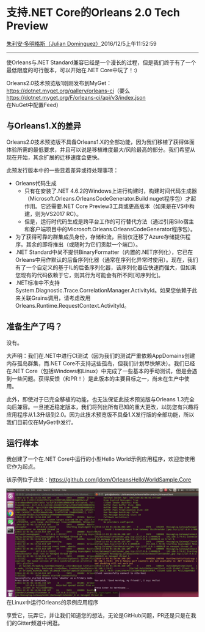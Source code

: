 # 支持.NET Core的Orleans 2.0 Tech Preview

[朱利安·多明格斯（Julian Dominguez）](https://github.com/jdom)2016/12/5上午11:52:59

* * *

使Orleans与.NET Standard兼容已经是一个漫长的过程，但是我们终于有了一个最低限度的可行版本，可以开始在.NET Core中玩了！:)

Orleans2.0技术预览版1刚刚发布到MyGet：<https://dotnet.myget.org/gallery/orleans-ci>（要么<https://dotnet.myget.org/F/orleans-ci/api/v3/index.json>在NuGet中配置Feed）

## 与Orleans1.X的差异

Orleans2.0技术预览版不具备Orleans1.X的全部功能，因为我们移植了获得体面体验所需的最低要求，并且可以说是移植难度最大/风险最高的部分。我们希望从现在开始，其余扩展的迁移速度会更快。

此预发行版本中的一些显着差异或待处理事项：

-   Orleans代码生成
    -   只有在安装了.NET 4.6.2的Windows上进行构建时，构建时间代码生成器（Microsoft.Orleans.OrleansCodeGenerator.Build nuget程序包）才起作用。它还需要.NET Core Preview3工具或更高版本（如果是在VS中构建，则为VS2017 RC）。
    -   但是，运行时代码生成是跨平台工作的可行替代方法（通过引用Silo宿主和客户端项目中的Microsoft.Orleans.OrleansCodeGenerator程序包）。
-   为了获得可靠的群集成员身份，存储和流，目前仅迁移了Azure存储提供程序。其余的即将推出（或随时为它们贡献一个端口）。
-   .NET Standard中尚不提供BinaryFormatter（内置的.NET序列化），它已在Orleans中用作默认的后备序列化器（通常在序列化异常时使用）。现在，我们有了一个自定义的基于IL的后备序列化器，该序列化器应快速而强大，但如果您现有的代码依赖于它，则其行为可能会有所不同[可序列化]。
-   .NET标准中不支持System.Diagnostic.Trace.CorrelationManager.ActivityId。如果您依赖于此来关联Grains调用，请考虑改用Orleans.Runtime.RequestContext.ActivityId。

## 准备生产了吗？

没有。

大声明：我们在.NET中进行CI测试（因为我们的测试严重依赖AppDomains创建内存孤岛群集，而.NET Core不支持这些孤岛，但我们计划尽快解决）。我们已经在.NET Core（包括Windows和Linux）中完成了一些基本的手动测试，但是会遇到一些问题。获得反馈（和PR！）是此版本的主要目标之一，尚未在生产中使用。

此外，即使对于已完全移植的功能，也无法保证此技术预览版与Orleans 1.3完全向后兼容。一旦接近稳定版本，我们将列出所有已知的重大更改，以防您有兴趣将应用程序从1.3升级到2.0。因为此技术预览版不具备1.X发行版的全部功能，所以我们目前仅在MyGet中发行。

## 运行样本

我创建了一个在.NET Core中运行的小型Hello World示例应用程序，欢迎您使用它作为起点。

该示例位于此处：<https://github.com/jdom/OrleansHelloWorldSample.Core>

![Sample application running Orleans in Linux](media/2016/12/linux-orleans-small-1024x576.png)在Linux中运行Orleans的示例应用程序

享受它，玩弄它，并让我们知道您的想法，无论是GitHub问题，PR还是只是在我们的Gitter频道中闲逛。
